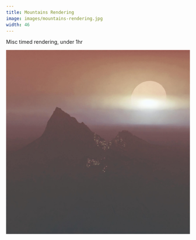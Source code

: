 ```yaml
---
title: Mountains Rendering
image: images/mountains-rendering.jpg
width: 46
---
```


Misc timed rendering, under 1hr

![](images/mountains-rendering.jpg)